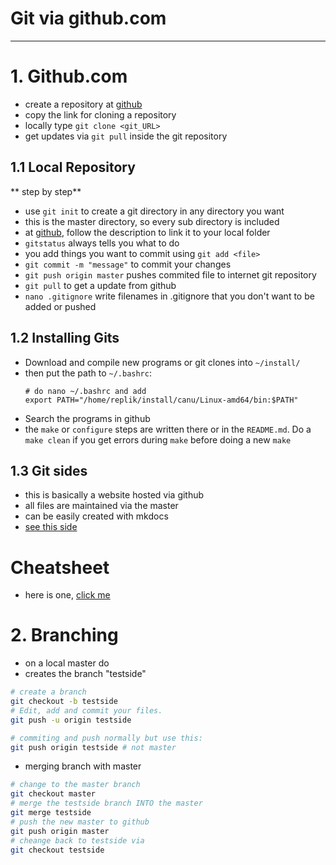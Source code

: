 Git via github.com
===
____

# 1. Github.com
* create a repository at [github](https://github.com/)
* copy the link for cloning a repository
* locally type `git clone <git_URL>`
* get updates via `git pull` inside the git repository

## 1.1 Local Repository

** step by step**

* use `git init` to create a git directory in any directory you want
* this is the master directory, so every sub directory is included
* at [github](https://github.com/), follow the description to link it to your local folder
* `gitstatus` always tells you what to do
* you add things you want to commit using `git add <file>`
* `git commit -m "message"` to commit your changes
* `git push origin master` pushes commited file to internet git repository
* `git pull` to get a update from github
* `nano .gitignore` write filenames in .gitignore that you don't want to be added or pushed

## 1.2 Installing Gits
* Download and compile new programs or git clones into `~/install/`
* then put the path to `~/.bashrc`:
    ```b
    # do nano ~/.bashrc and add
    export PATH="/home/replik/install/canu/Linux-amd64/bin:$PATH"
    ```
*   Search the programs in github
*   the `make` or `configure` steps are written there or in the `README.md`. Do a `make clean` if you get errors during `make` before doing a new `make`

## 1.3 Git sides
* this is basically a website hosted via github
* all files are maintained via the master
* can be easily created with mkdocs
* [see this side](../tools/mkdocs.md)

# Cheatsheet

* here is one, [click me](https://education.github.com/git-cheat-sheet-education.pdf)

# 2. Branching

* on a local master do
* creates the branch "testside"

````bash
# create a branch
git checkout -b testside
# Edit, add and commit your files.
git push -u origin testside

# commiting and push normally but use this:
git push origin testside # not master
````

* merging branch with master

````bash
# change to the master branch
git checkout master
# merge the testside branch INTO the master
git merge testside
# push the new master to github
git push origin master
# cheange back to testside via
git checkout testside
````
